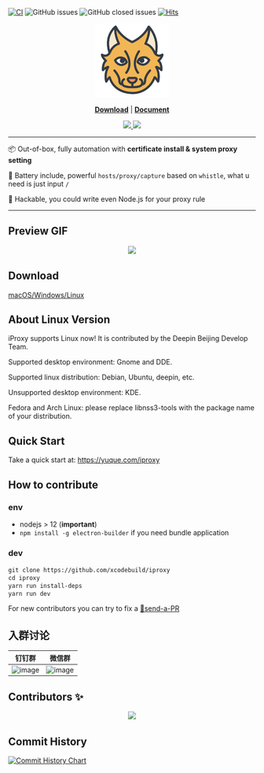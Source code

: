 [![CI](https://github.com/xcodebuild/iProxy/actions/workflows/ci.yml/badge.svg)](https://github.com/xcodebuild/iProxy/actions/workflows/ci.yml)
![GitHub issues](https://img.shields.io/github/issues/xcodebuild/iproxy)
![GitHub closed issues](https://img.shields.io/github/issues-closed-raw/xcodebuild/iproxy)
[![Hits](https://hits.seeyoufarm.com/api/count/incr/badge.svg?url=https%3A%2F%2Fgithub.com%2Fxcodebuild%2Fiproxy&count_bg=%2379C83D&title_bg=%23555555&icon=&icon_color=%23E7E7E7&title=hits&edge_flat=false)](https://hits.seeyoufarm.com)

<p align="center">
   <a href="https://www.yuque.com/iproxy">
    <img src="./vendor/files/icon.png" height="150px"/>
  </a>
</p>

<p align="center">
<b><a href="https://www.yuque.com/iproxy">Download</a></b>
|
<b><a href="https://www.yuque.com/iproxy">Document</a></b>



</p>
<p align="center">
</p>

<p align="center">
  <a href="https://www.yuque.com/iproxy">
    <img src="https://img.alicdn.com/tfs/TB157bJF.T1gK0jSZFrXXcNCXXa-1393-921.png"></img>
    <img src="https://img.alicdn.com/tfs/TB1vd0uGYj1gK0jSZFOXXc7GpXa-1549-1018.png"></img>
  </a>
</p>


--- 
:package: Out-of-box, fully automation with **certificate install & system proxy setting**

:battery: Battery include, powerful `hosts/proxy/capture` based on `whistle`, what u need is just input `/`

:electric_plug: Hackable, you could write even Node.js for your proxy rule

--- 

## Preview GIF
<p align="center">
  <img src="https://i.loli.net/2020/05/05/uRZMpi8rPDyQF6I.gif"></img>
</p>

## Download

[macOS/Windows/Linux](https://nightly.link/xcodebuild/iProxy/workflows/nightly/master)

## About Linux Version

iProxy supports Linux now! It is contributed by the Deepin Beijing Develop Team.

Supported desktop environment: Gnome and DDE.

Supported linux distribution: Debian, Ubuntu, deepin, etc.

Unsupported desktop environment: KDE.

Fedora and Arch Linux: please replace libnss3-tools with the package name of your distribution.

## Quick Start

Take a quick start at: https://yuque.com/iproxy

## How to contribute

### env

- nodejs > 12 (**important**)
- `npm install -g electron-builder` if you need bundle application

### dev

```shell
git clone https://github.com/xcodebuild/iproxy
cd iproxy
yarn run install-deps
yarn run dev
```

For new contributors you can try to fix a [🏅send-a-PR](https://github.com/xcodebuild/iproxy/issues?q=is%3Aissue+is%3Aopen+label%3A%22%F0%9F%8F%85send+a+PR%22)

## 入群讨论

| 钉钉群 | 微信群 |
| ------------- | ------------- |
|![image](https://user-images.githubusercontent.com/5436704/125047063-2b0d2300-e0d1-11eb-9451-e3b50a81123c.png)| ![image](https://user-images.githubusercontent.com/5436704/140032152-52ecba45-32eb-4ba1-85eb-62392a0869e9.png)|

## Contributors ✨
<p align="center">
  <a href="https://github.com/xcodebuild/iproxy/graphs/contributors">
    <img src="https://contributors-img.web.app/image?repo=xcodebuild/iproxy"></img>
  </a>
</p>

## Commit History

[![Commit History Chart](https://commit-history-api.herokuapp.com/svg?repos=xcodebuild/iProxy&type=Date)](https://the-commit-history.vercel.app/#xcodebuild/iProxy&Date)
